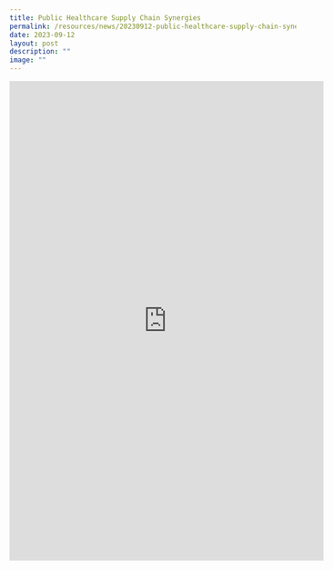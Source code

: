 ```yaml
---
title: Public Healthcare Supply Chain Synergies
permalink: /resources/news/20230912-public-healthcare-supply-chain-synergies/
date: 2023-09-12
layout: post
description: ""
image: ""
---
```

<iframe allow="autoplay; clipboard-write; encrypted-media; picture-in-picture; web-share" allowfullscreen="true" frameborder="0" scrolling="no" style="border:none;overflow:hidden" height="844" width="552" src="https://www.facebook.com/plugins/post.php?href=https%3A%2F%2Fwww.facebook.com%2Falpshealthcaresupplychain%2Fposts%2Fpfbid02xMMobpoa7Wym4epEgAzEJmCDHMnzykQ1q27mVvBdpf7u3REPgL2gtuqfbuaZgFGNl&amp;width=552&amp;show_text=true&amp;height=844&amp;appId"></iframe>